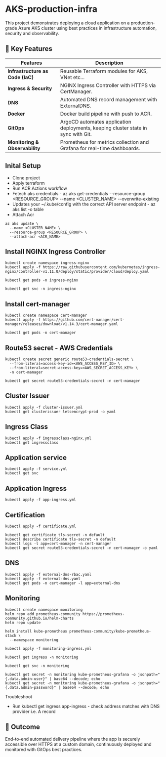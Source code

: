 # AKS-production-infra

This project demonstrates deploying a cloud application on a production-grade Azure AKS cluster using best practices in infrastructure automation, security and observability. 


## 🔧 Key Features

| **Features**                             | **Description**                                                                                  |
|-------------------------------------------|--------------------------------------------------------------------------------------------------|
| **Infrastructure as Code (IaC)** | Reusable Terraform modules for AKS, VNet etc...        |
| **Ingress & Security** | NGINX Ingress Controller with HTTPS via CertManager.                        |
| **DNS**        | Automated DNS record management with ExternalDNS.       |
| **Docker**                              | Docker build pipeline with push to ACR.      |
| **GitOps**                              | ArgoCD automates application deployments, keeping cluster state in sync with Git.     |
| **Monitoring & Observability**          | Prometheus for metrics collection and Grafana for real-time dashboards.     |
                                                    
## Inital Setup 

- Clone project 
- Apply terraform 
- Run ACR Actions workflow 
- Fetech aks credentials - az aks get-credentials --resource-group <RESOURCE_GROUP> --name <CLUSTER_NAME> --overwrite-existing
- Updates your ~/.kube/config with the correct API server endpoint - az aks list -o table
- Attach Acr
```hcl
az aks update \
  --name <CLUSTER_NAME> \
  --resource-group <RESOURCE_GROUP> \
  --attach-acr <ACR_NAME>
```


## Install NGINX Ingress Controller 

```hcl
kubectl create namespace ingress-nginx
kubectl apply -f https://raw.githubusercontent.com/kubernetes/ingress-nginx/controller-v1.11.0/deploy/static/provider/cloud/deploy.yaml

kubectl get pods -n ingress-nginx

kubectl get svc -n ingress-nginx
```

## Install cert-manager 

```hcl
kubectl create namespace cert-manager
kubectl apply -f https://github.com/cert-manager/cert-manager/releases/download/v1.14.3/cert-manager.yaml

kubectl get pods -n cert-manager
```

## Route53 secret - AWS Credentials 

```hcl
kubectl create secret generic route53-credentials-secret \
  --from-literal=access-key-id=<AWS_ACCESS_KEY_ID> \
  --from-literal=secret-access-key=<AWS_SECRET_ACCESS_KEY> \
  -n cert-manager

kubectl get secret route53-credentials-secret -n cert-manager
```

## Cluster Issuer 

```hcl
kubectl apply -f cluster-issuer.yml
kubectl get clusterissuer letsencrypt-prod -o yaml
```

## Ingress Class 

```hcl
kubectl apply -f ingressclass-nginx.yml
kubectl get ingressclass
```

## Application service

```hcl
kubectl apply -f service.yml
kubectl get svc
```

## Application Ingress 

```hcl
kubectl apply -f app-ingress.yml
```

## Certification 

```hcl
kubectl apply -f certificate.yml

kubectl get certificate tls-secret -n default
kubectl describe certificate tls-secret -n default
kubectl logs -l app=cert-manager -n cert-manager
kubectl get secret route53-credentials-secret -n cert-manager -o yaml
```

## DNS 
```hcl
kubectl apply -f external-dns-rbac.yaml
kubectl apply -f external-dns.yaml
kubectl get pods -n cert-manager -l app=external-dns
```

## Monitoring 

```hcl
kubectl create namespace monitoring
helm repo add prometheus-community https://prometheus-community.github.io/helm-charts
helm repo update

helm install kube-prometheus prometheus-community/kube-prometheus-stack \
  --namespace monitoring

kubectl apply -f monitoring-ingress.yml

kubectl get ingress -n monitoring

kubectl get svc -n monitoring

kubectl get secret -n monitoring kube-prometheus-grafana -o jsonpath="{.data.admin-user}" | base64 --decode; echo
kubectl get secret -n monitoring kube-prometheus-grafana -o jsonpath="{.data.admin-password}" | base64 --decode; echo

```

Troubleshoot

- Run kubectl get ingress app-ingress - check address matches with DNS provider i.e. A record

## 🎯 Outcome

End-to-end automated delivery pipeline where the app is securely accessible over HTTPS at a custom domain, continuously deployed and monitored with GitOps best practices.





